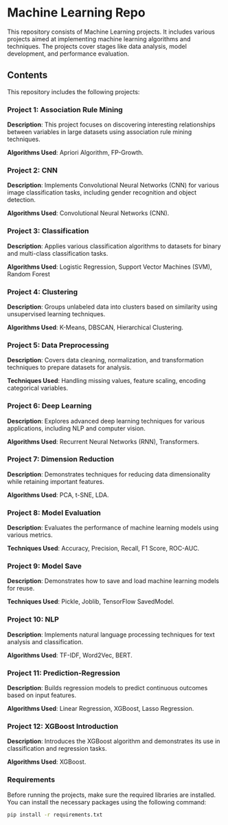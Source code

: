 # Machine Learning Repo

This repository consists of Machine Learning projects. It includes various projects aimed at implementing machine learning algorithms and techniques. The projects cover stages like data analysis, model development, and performance evaluation.

## Contents

This repository includes the following projects:

### Project 1: Association Rule Mining
**Description**: This project focuses on discovering interesting relationships between variables in large datasets using association rule mining techniques.

**Algorithms Used**: Apriori Algorithm, FP-Growth.

### Project 2: CNN
**Description**: Implements Convolutional Neural Networks (CNN) for various image classification tasks, including gender recognition and object detection.

**Algorithms Used**: Convolutional Neural Networks (CNN).

### Project 3: Classification
**Description**: Applies various classification algorithms to datasets for binary and multi-class classification tasks.

**Algorithms Used**: Logistic Regression, Support Vector Machines (SVM), Random Forest

### Project 4: Clustering
**Description**: Groups unlabeled data into clusters based on similarity using unsupervised learning techniques.

**Algorithms Used**: K-Means, DBSCAN, Hierarchical Clustering.

### Project 5: Data Preprocessing
**Description**: Covers data cleaning, normalization, and transformation techniques to prepare datasets for analysis.

**Techniques Used**: Handling missing values, feature scaling, encoding categorical variables.

### Project 6: Deep Learning
**Description**: Explores advanced deep learning techniques for various applications, including NLP and computer vision.

**Algorithms Used**: Recurrent Neural Networks (RNN), Transformers.

### Project 7: Dimension Reduction
**Description**: Demonstrates techniques for reducing data dimensionality while retaining important features.

**Algorithms Used**: PCA, t-SNE, LDA.

### Project 8: Model Evaluation
**Description**: Evaluates the performance of machine learning models using various metrics.

**Techniques Used**: Accuracy, Precision, Recall, F1 Score, ROC-AUC.

### Project 9: Model Save
**Description**: Demonstrates how to save and load machine learning models for reuse.

**Techniques Used**: Pickle, Joblib, TensorFlow SavedModel.

### Project 10: NLP
**Description**: Implements natural language processing techniques for text analysis and classification.

**Algorithms Used**: TF-IDF, Word2Vec, BERT.

### Project 11: Prediction-Regression
**Description**: Builds regression models to predict continuous outcomes based on input features.

**Algorithms Used**: Linear Regression, XGBoost, Lasso Regression.

### Project 12: XGBoost Introduction
**Description**: Introduces the XGBoost algorithm and demonstrates its use in classification and regression tasks.

**Algorithms Used**: XGBoost.


### Requirements

Before running the projects, make sure the required libraries are installed. You can install the necessary packages using the following command:

```bash
pip install -r requirements.txt
